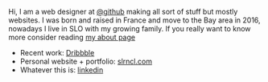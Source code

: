 Hi, I am a web designer at [@github](https://github.com/github) making all sort of stuff but mostly websites. I was born and raised in France and move to the Bay area in 2016, nowadays I live in SLO with my growing family. If you really want to know more consider reading [my about page](https://slrncl.com/about)

* Recent work: [Dribbble](https://dribbble.com/SLRNCL)
* Personal website + portfolio: [slrncl.com](https://slrncl.com)
* Whatever this is: [linkedin](https://www.linkedin.com/in/nicolas-solerieu)
